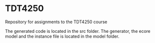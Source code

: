 # TDT4250
Repository for assignments to the TDT4250 course

The generated code is located in the src folder. The generator, the ecore model and the instance file is located in the model folder.